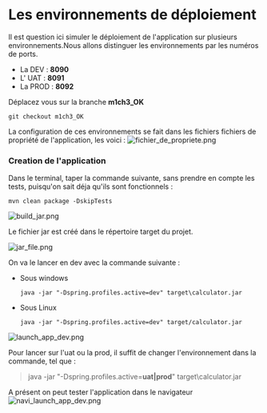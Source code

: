 # Les environnements de déploiement
Il est question ici simuler le déploiement de l'application sur plusieurs environnements.Nous allons distinguer les environnements par les numéros de ports.

- La DEV : **8090**
- L' UAT : **8091**
- La PROD : **8092**

Déplacez vous sur la branche **m1ch3_OK**
```
git checkout m1ch3_OK
```
La configuration de ces environnements se fait dans les fichiers fichiers de propriété de l'application, les voici : 
![fichier_de_propriete.png](images/fichier_de_propriete.png)

### Creation de l'application
Dans le terminal, taper la commande suivante, sans prendre en compte les tests, puisqu'on sait déja qu'ils sont fonctionnels : 
```
mvn clean package -DskipTests
```
![build_jar.png](images/build_jar.png)

Le fichier jar est créé dans le répertoire target du projet.

![jar_file.png](images/jar_file.png)

On va le lancer en dev avec la commande suivante : 
- Sous windows
    ```
    java -jar "-Dspring.profiles.active=dev" target\calculator.jar
    ```

- Sous Linux     
    ```
    java -jar "-Dspring.profiles.active=dev" target/calculator.jar
    ```
![launch_app_dev.png](images/launch_app_dev.png)

Pour lancer sur l'uat ou la prod, il suffit de changer l'environnement dans la commande, tel que : 
> java -jar "-Dspring.profiles.active=**uat|prod**" target\calculator.jar

A présent on peut tester l'application dans le navigateur
![navi_launch_app_dev.png](images/navi_launch_app_dev.png)
